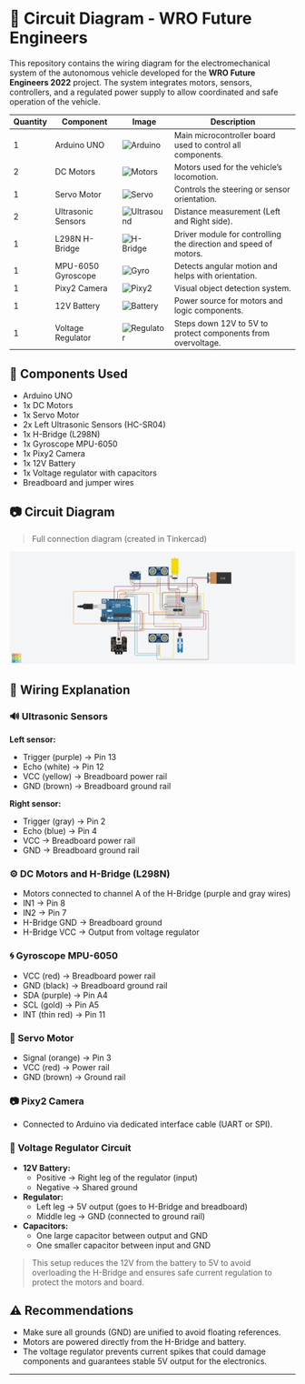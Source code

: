 # 🤖 Circuit Diagram - WRO Future Engineers

This repository contains the wiring diagram for the electromechanical system of the autonomous vehicle developed for the **WRO Future Engineers 2022** project. The system integrates motors, sensors, controllers, and a regulated power supply to allow coordinated and safe operation of the vehicle.

| Quantity | Component             | Image                             | Description                                                      |
|----------|-----------------------|-----------------------------------|------------------------------------------------------------------|
| 1        | Arduino UNO           | ![Arduino](ruta/a/arduino.jpg)    | Main microcontroller board used to control all components.       |
| 2        | DC Motors             | ![Motors](ruta/a/motores.jpg)     | Motors used for the vehicle’s locomotion.                        |
| 1        | Servo Motor           | ![Servo](ruta/a/servo.jpg)        | Controls the steering or sensor orientation.                     |
| 2        | Ultrasonic Sensors    | ![Ultrasound](ruta/a/sensor.jpg)  | Distance measurement (Left and Right side).                      |
| 1        | L298N H-Bridge        | ![H-Bridge](ruta/a/hbridge.jpg)   | Driver module for controlling the direction and speed of motors. |
| 1        | MPU-6050 Gyroscope    | ![Gyro](ruta/a/gyro.jpg)          | Detects angular motion and helps with orientation.               |
| 1        | Pixy2 Camera          | ![Pixy2](ruta/a/pixy.jpg)         | Visual object detection system.                                  |
| 1        | 12V Battery           | ![Battery](ruta/a/battery.jpg)    | Power source for motors and logic components.                    |
| 1        | Voltage Regulator     | ![Regulator](ruta/a/reg.jpg)      | Steps down 12V to 5V to protect components from overvoltage.     |

## 🧩 Components Used

- Arduino UNO  
- 1x DC Motors  
- 1x Servo Motor  
- 2x Left Ultrasonic Sensors (HC-SR04)  
- 1x H-Bridge (L298N)  
- 1x Gyroscope MPU-6050  
- 1x Pixy2 Camera  
- 1x 12V Battery  
- 1x Voltage regulator with capacitors  
- Breadboard and jumper wires
## 📷 Circuit Diagram

> Full connection diagram (created in Tinkercad)

![Circuit diagram](https://github.com/ItsTheWest/Neo-Ingenieros-JO/blob/c19015ff7b8b3c0f9e1593c1dbca7ba38247cd86/wro2022-fe-template/schemes/circuit%20diagram.jpg)


## 🔌 Wiring Explanation

### 🔊 Ultrasonic Sensors

**Left sensor:**
- Trigger (purple) → Pin 13  
- Echo (white) → Pin 12  
- VCC (yellow) → Breadboard power rail  
- GND (brown) → Breadboard ground rail  

**Right sensor:**
- Trigger (gray) → Pin 2  
- Echo (blue) → Pin 4  
- VCC → Breadboard power rail  
- GND → Breadboard ground rail  

### ⚙️ DC Motors and H-Bridge (L298N)

- Motors connected to channel A of the H-Bridge (purple and gray wires)  
- IN1 → Pin 8  
- IN2 → Pin 7  
- H-Bridge GND → Breadboard ground  
- H-Bridge VCC → Output from voltage regulator  

### 🌀 Gyroscope MPU-6050

- VCC (red) → Breadboard power rail  
- GND (black) → Breadboard ground rail  
- SDA (purple) → Pin A4  
- SCL (gold) → Pin A5  
- INT (thin red) → Pin 11  

### 🔁 Servo Motor

- Signal (orange) → Pin 3  
- VCC (red) → Power rail  
- GND (brown) → Ground rail  

### 📷 Pixy2 Camera

- Connected to Arduino via dedicated interface cable (UART or SPI).

### 🔋 Voltage Regulator Circuit

- **12V Battery:**
  - Positive → Right leg of the regulator (input)  
  - Negative → Shared ground  
- **Regulator:**
  - Left leg → 5V output (goes to H-Bridge and breadboard)  
  - Middle leg → GND (connected to ground rail)  
- **Capacitors:**
  - One large capacitor between output and GND  
  - One smaller capacitor between input and GND  

> This setup reduces the 12V from the battery to 5V to avoid overloading the H-Bridge and ensures safe current regulation to protect the motors and board.

## ⚠️ Recommendations

- Make sure all grounds (GND) are unified to avoid floating references.  
- Motors are powered directly from the H-Bridge and battery.  
- The voltage regulator prevents current spikes that could damage components and guarantees stable 5V output for the electronics.

---
